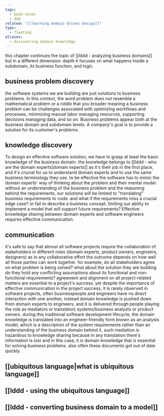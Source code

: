 ```yaml
---
tags:
  - book-notes
  - ddd
related: "[[learning domain driven design]]"
type:
  - fleeting
aliases:
  - discovering domain knowledge
---
```

this chapter continues the topic of [[lddd -  analyzing business domains]] but in a different dimension: depth it focuses on what happens inside a subdomain, its business function, and logic. 


## business problem discovery
the software systems we are building are just solutions to business problems. In this context, the word problem does not resemble a mathematical problem or a riddle that you broader meaning a business problem can be challenges associated with optimizing workflows and processes, minimizing manual labor managing resources, supporting decisions managing data, and so on. Business problems appear both at the business domain and subdomain levels. A company's goal is to provide a solution for its customer's problems.

## knowledge discovery
To design an effective software solution, we have to grasp at least the basic knowledge of the business domain. the knowledge belongs to [[lddd - who are the domain experts|domain experts]] as it's their job in the first place, and it's crucial for us to understand domain experts and to use the same business terminology they use.
to be effective the software has to mimic the domain experts' way of thinking about the problem and their mental model. without an understanding of the business problem and the reasoning behind the requirements, our solutions will be limited to "translating" business requirements to code. and what if the requirements miss a crucial edge case? or fail to describe a business concept, limiting our ability to implement a model that will support future requirements? 
Effective knowledge sharing between domain experts and software engineers requires effective communication.

## communication
it's safe to say that almost all software projects require the collaboration of stakeholders in different roles (domain experts, product owners, engineers, designers) as in any collaborative effort the outcome depends on how well all those parties can work together. for example, do all stakeholders agree on what problem is being solved? what about the solution they are building do they hold any conflicting assumptions about its functional and non-functional requirements? agreement and alignment on all project-related matters are essential to a project's success.
yet despite the importance of effective communication in the project success, it is rarely observed in software projects, often businesspeople and engineers have no direct interaction with one another, instead domain knowledge is pushed down from domain experts to engineers, and it is delivered through people playing the role as mediators or translators systems/business analysts or product owners. 
during this traditional software development lifecycle, the domain knowledge is translated into an engineer-friendly form known as an analysis model, which is a description of the system requirements rather than an understanding of the business domain behind it. such mediation is hazardous to knowledge sharing because in any translation there's information is lost and in this case, it is domain knowledge that is essential for solving business problems. also often these documents got out of date quickly. 


## [[ubiquitous language|what is ubiquitous language]]

## [[lddd - using the ubiquitous language]]

## [[lddd - converting business domain to a model]]


